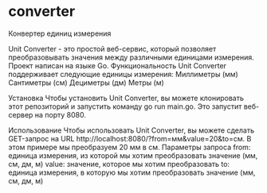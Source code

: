 # converter
Конвертер единиц измерения

Unit Converter - это простой веб-сервис, который позволяет преобразовывать значения между различными единицами измерения. Проект написан на языке Go.
Функциональность
Unit Converter поддерживает следующие единицы измерения:
Миллиметры (мм)
Сантиметры (см)
Дециметры (дм)
Метры (м)

Установка
Чтобы установить Unit Converter, вы можете клонировать этот репозиторий и запустить команду go run main.go. Это запустит веб-сервер на порту 8080.

Использование
Чтобы использовать Unit Converter, вы можете сделать GET-запрос на URL http://localhost:8080/?from=мм&value=20&to=см. В этом примере мы преобразуем 20 мм в см.
Параметры запроса
from: единица измерения, из которой мы хотим преобразовать значение (мм, см, дм, м)
value: значение, которое мы хотим преобразовать
to: единица измерения, в которую мы хотим преобразовать значение (мм, см, дм, м)
